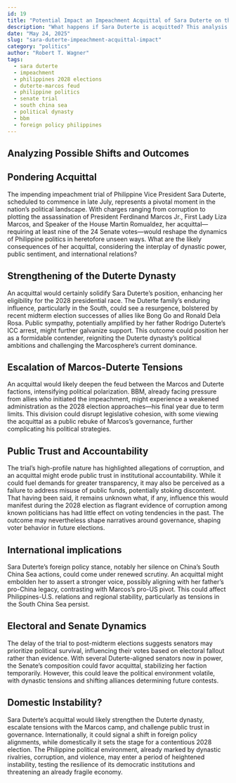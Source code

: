 ```yaml
---
id: 19
title: "Potential Impact an Impeachment Acquittal of Sara Duterte on the Philippine Political Environment"
description: "What happens if Sara Duterte is acquitted? This analysis explores the potential impact on the Duterte dynasty, Marcos rivalry, public trust, and foreign policy."
date: "May 24, 2025"
slug: "sara-duterte-impeachment-acquittal-impact"
category: "politics"
author: "Robert T. Wagner"
tags:
  - sara duterte
  - impeachment
  - philippines 2028 elections
  - duterte-marcos feud
  - philippine politics
  - senate trial
  - south china sea
  - political dynasty
  - bbm
  - foreign policy philippines
---
```


## Analyzing Possible Shifts and Outcomes

## Pondering Acquittal

The impending impeachment trial of Philippine Vice President Sara Duterte, scheduled to commence in late July, represents a pivotal moment in the nation’s political landscape. With charges ranging from corruption to plotting the assassination of President Ferdinand Marcos Jr., First Lady Liza Marcos, and Speaker of the House Martin Romualdez, her acquittal—requiring at least nine of the 24 Senate votes—would reshape the dynamics of Philippine politics in heretofore unseen ways. What are the likely consequences of her acquittal, considering the interplay of dynastic power, public sentiment, and international relations?

## Strengthening of the Duterte Dynasty

An acquittal would certainly solidify Sara Duterte’s position, enhancing her eligibility for the 2028 presidential race. The Duterte family’s enduring influence, particularly in the South, could see a resurgence, bolstered by recent midterm election successes of allies like Bong Go and Ronald Dela Rosa. Public sympathy, potentially amplified by her father Rodrigo Duterte’s ICC arrest, might further galvanize support. This outcome could position her as a formidable contender, reigniting the Duterte dynasty’s political ambitions and challenging the Marcosphere’s current dominance.

## Escalation of Marcos-Duterte Tensions

An acquittal would likely deepen the feud between the Marcos and Duterte factions, intensifying political polarization. BBM, already facing pressure from allies who initiated the impeachment, might experience a weakened administration as the 2028 election approaches—his final year due to term limits. This division could disrupt legislative cohesion, with some viewing the acquittal as a public rebuke of Marcos’s governance, further complicating his political strategies.

## Public Trust and Accountability

The trial’s high-profile nature has highlighted allegations of corruption, and an acquittal might erode public trust in institutional accountability. While it could fuel demands for greater transparency, it may also be perceived as a failure to address misuse of public funds, potentially stoking discontent. That having been said, it remains unknown what, if any, influence this would manifest during the 2028 election as flagrant evidence of corruption among known politicians has had little effect on voting tendencies in the past. The outcome may nevertheless shape narratives around governance, shaping voter behavior in future elections.

## International implications

Sara Duterte’s foreign policy stance, notably her silence on China’s South China Sea actions, could come under renewed scrutiny. An acquittal might embolden her to assert a stronger voice, possibly aligning with her father’s pro-China legacy, contrasting with Marcos’s pro-US pivot. This could affect Philippines-U.S. relations and regional stability, particularly as tensions in the South China Sea persist.

## Electoral and Senate Dynamics

The delay of the trial to post-midterm elections suggests senators may prioritize political survival, influencing their votes based on electoral fallout rather than evidence. With several Duterte-aligned senators now in power, the Senate’s composition could favor acquittal, stabilizing her faction temporarily. However, this could leave the political environment volatile, with dynastic tensions and shifting alliances determining future contests.

## Domestic Instability?

Sara Duterte’s acquittal would likely strengthen the Duterte dynasty, escalate tensions with the Marcos camp, and challenge public trust in governance. Internationally, it could signal a shift in foreign policy alignments, while domestically it sets the stage for a contentious 2028 election. The Philippine political environment, already marked by dynastic rivalries, corruption, and violence, may enter a period of heightened instability, testing the resilience of its democratic institutions and threatening an already fragile economy.
